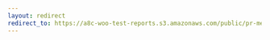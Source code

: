 ```yaml
---
layout: redirect
redirect_to: https://a8c-woo-test-reports.s3.amazonaws.com/public/pr-merge/40756/api/index.html
---
```

